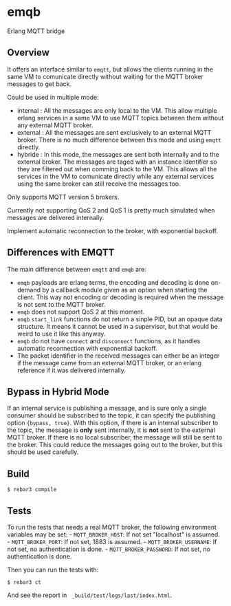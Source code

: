 emqb
=====

Erlang MQTT bridge

Overview
--------

It offers an interface similar to `emqtt`, but allows the clients running in the
same VM to comunicate directly without waiting for the MQTT broker messages to
get back.

Could be used in multiple mode:

 - internal : All the messages are only local to the VM. This allow multiple
   erlang services in a same VM to use MQTT topics between them without any
   external MQTT broker.
 - external : All the messages are sent exclusively to an external MQTT broker.
   There is no much difference between this mode and using `emqtt` directly.
 - hybride : In this mode, the messages are sent both internally and to the
   external broker. The messages are taged with an instance identifier so they
   are filtered out when comming back to the VM. This allows all the services
   in the VM to comunicate directly while any external services using the same
   broker can still receive the messages too.

Only supports MQTT version 5 brokers.

Currently not supporting QoS 2 and QoS 1 is pretty much simulated when
messages are delivered internally.

Implement automatic reconnection to the broker, with exponential backoff.


Differences with EMQTT
----------------------

The main difference between `emqtt` and `emqb` are:

 - `emqb` payloads are erlang terms, the encoding and decoding is done on-demand
   by a callback module given as an option when starting the client. This way
   not encoding or decoding is required when the message is not sent to the MQTT
   broker.
 - `emqb` does not support QoS 2 at this moment.
 - `emqb` `start_link` functions do not return a sinple PID, but an opaque
   data structure. It means it cannot be used in a supervisor, but that would
   be weird to use it like this anyway.
 - `emqb` do not have `connect` and `disconnect` functions, as it handles
   automatic reconnection with exponential backoff.
 - The packet identifier in the received messages can either be an integer if
   the message came from an external MQTT broker, or an erlang reference if
   it was delivered internally.
 

Bypass in Hybrid Mode
---------------------

If an internal service is publishing a message, and is sure only a single
consumer should be subscribed to the topic, it can specify the publishing
option `{bypass, true}`. With this option, if there is an internal subscriber
to the topic, the message is **only** sent internally, it is **not** sent to
the external MQTT broker. If there is no local subscriber, the message will
still be sent to the broker. This could reduce the messages going out to the
broker, but this should be used carefully.


Build
-----

    $ rebar3 compile


Tests
-----

To run the tests that needs a real MQTT broker, the following environment
variables may be set:
    - `MQTT_BROKER_HOST`: If not set "localhost" is assumed.
    - `MQTT_BROKER_PORT`: If not set, 1883 is assumed.
    - `MQTT_BROKER_USERNAME`: If not set, no authentication is done.
    - `MQTT_BROKER_PASSWORD`: If not set, no authentication is done.

Then you can run the tests with:

    $ rebar3 ct

And see the report in ` _build/test/logs/last/index.html`.
